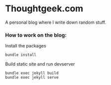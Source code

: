 # Thoughtgeek.com

A personal blog where I write down random stuff.


### How to work on the blog:
Install the packages
```
bundle install
```

Build static site and run devserver
```
bundle exec jekyll build
bundle exec jekyll serve
```
